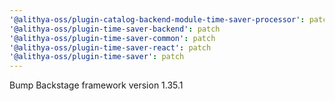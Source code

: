 ```yaml
---
'@alithya-oss/plugin-catalog-backend-module-time-saver-processor': patch
'@alithya-oss/plugin-time-saver-backend': patch
'@alithya-oss/plugin-time-saver-common': patch
'@alithya-oss/plugin-time-saver-react': patch
'@alithya-oss/plugin-time-saver': patch
---
```


Bump Backstage framework version 1.35.1
